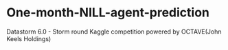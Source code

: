# One-month-NILL-agent-prediction
Datastorm 6.0 - Storm round Kaggle competition powered by OCTAVE(John Keels Holdings)
